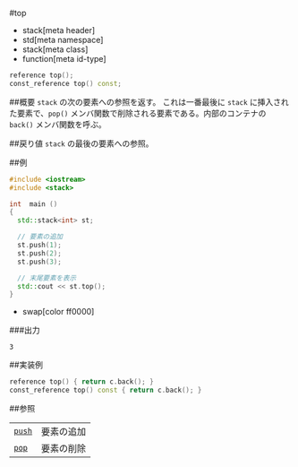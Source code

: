 #top
* stack[meta header]
* std[meta namespace]
* stack[meta class]
* function[meta id-type]

```cpp
reference top();
const_reference top() const;
```

##概要
`stack` の次の要素への参照を返す。
これは一番最後に `stack` に挿入された要素で、`pop()` メンバ関数で削除される要素である。内部のコンテナの `back()` メンバ関数を呼ぶ。


##戻り値
`stack` の最後の要素への参照。


##例

```cpp
#include <iostream>
#include <stack>

int  main ()
{
  std::stack<int> st;

  // 要素の追加
  st.push(1);
  st.push(2);
  st.push(3);

  // 末尾要素を表示
  std::cout << st.top();
}
```
* swap[color ff0000]


###出力
```
3
```

##実装例
```cpp
reference top() { return c.back(); }
const_reference top() const { return c.back(); }
```

##参照

| | |
|---------------------------------------------------------------------------------|--------------------------------------------|
| [`push`](./push.md) | 要素の追加 |
| [`pop`](./pop.md) | 要素の削除  |


